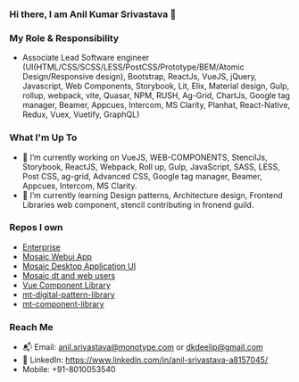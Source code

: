 ### Hi there, I am Anil Kumar Srivastava 👋

### My Role & Responsibility
- Associate Lead Software engineer (UI(HTML/CSS/SCSS/LESS/PostCSS/Prototype/BEM/Atomic Design/Responsive design), Bootstrap, ReactJs, VueJS, jQuery, Javascript, Web Components, Storybook, Lit, Elix, Material design, Gulp, rollup, webpack, vite, Quasar, NPM, RUSH, Ag-Grid, ChartJs, Google tag manager, Beamer, Appcues, Intercom, MS Clarity, Planhat, React-Native, Redux, Vuex, Vuetify, GraphQL)

<!--
**Anilsri/Anilsri** is a ✨ _special_ ✨ repository because its `README.md` (this file) appears on your GitHub profile.
-->
### What I'm Up To 

- 🔭 I’m currently working on VueJS, WEB-COMPONENTS, StencilJs, Storybook, ReactJS, Webpack, Roll up, Gulp, JavaScript, SASS, LESS, Post CSS, ag-grid, Advanced CSS, Google tag manager, Beamer, Appcues, Intercom, MS Clarity.
- 🌱 I’m currently learning Design patterns, Architecture design, Frontend Libraries web component, stencil contributing in fronend guild.

### Repos I own
- [Enterprise](https://github.com/Monotype/Enterprise)
- [Mosaic Webui App](https://github.com/Monotype/mosaic-webui-app)
- [Mosaic Desktop Application UI](https://github.com/Monotype/Mosaic-Desktop-Application-UI)
- [Mosaic dt and web users](https://github.com/Monotype/mosaic-logout-dt-and-web-users)
- [Vue Component Library](https://github.com/Monotype/vue-component-library)
- [mt-digital-pattern-library](https://github.com/Monotype/mt-digital-pattern-library)
- [mt-component-library](https://github.com/Monotype/mt-component-library/)

### Reach Me
- 📬 Email: anil.srivastava@monotype.com or dkdeelip@gmail.com
- 👤 LinkedIn: https://www.linkedin.com/in/anil-srivastava-a8157045/
- Mobile: +91-8010053540

